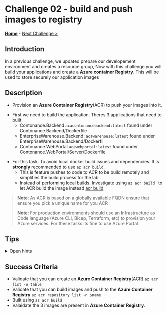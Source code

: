 # Challenge 02 - build and push images to registry  

**[Home](../../Readme.md)** - [Next Challenge >](../module-3/readme.md)

## Introduction

In a previous challenge, we updated  prepare our developement environment and creates a resource group, Now with this challenge you will build your applications and  create a **Azure container Registry**. This will be used to store securely our application images

## Description

- Provision an **Azure Container Registry**(ACR) to push your images into it. 
* First we need to build the application.  Theres 3 applications that need to built
  * Contonance.Backend `acacontonancebackend:latest` found under Contonance.Backend/Dockerfile
  * EnterpriseWarehouse.Backend: `acawarehouse:latest` found under EnterpriseWarehouse.Backend/Dockerfil
  * Contonance.WebPortal `acawebportal:latest` found under Contonance.WebPortal/Server/Dockerfile 
- For this task. To avoid local docker build issues and dependencies. It is **strongly** recommended to use `az acr build`. 
  - This is feature pushes to code to ACR to be build remotely and simplifies the build process for the lab
  - Instead of performing local builds. Investigate using `az acr build ` to let ACR build the image instead  [acr build](https://learn.microsoft.com/en-us/azure/container-registry/container-registry-quickstart-task-cli)
> **Note**: As ACR is based on a globally available FQDN ensure that ensure you pick a unique name for you ACR
> 
> **Note**: For production environments should use an Infrastructure as Code language (Azure CLI, Bicep, Terraform, etc) to provision your Azure services. For these tasks its fine to use Azure Portal
## Tips 
<details>
<summary>Open hints</summary>

  - Images can be built locally and pushed to the registry. If running on Mac you may need to built on multi architecture. `docker buildx build   --platform=linux/amd64`
  - Instead of performing local builds. Investigate using `az acr build ` to let ACR build the image instead  [acr build](https://learn.microsoft.com/en-us/azure/container-registry/container-registry-quickstart-task-cli)
  - Ideally building images could be automated with github actions.  
  - Creating an ACR can be accomplished via the Portal Search "Container registry "
  - ![Alt text](img/acr.png)
  - Use the basic sku and place it in the same region as your resource group.
  - To recreate this resource perhaps you think about automating. 
    - CLI/Bash  'az acr create '
    - Bicep [example](https://learn.microsoft.com/en-us/azure/container-registry/container-registry-get-started-bicep?tabs=CLI)
* [**Azure Container Registry**- Get Started with Azure CLI](https://learn.microsoft.com/en-us/azure/container-registry/container-registry-get-started-azure-cli)
* https://learn.microsoft.com/en-us/azure/container-registry/container-registry-tutorial-quick-task
* https://learn.microsoft.com/en-us/azure/container-registry/container-registry-tutorial-quick-task
* https://learn.microsoft.com/en-us/azure/container-registry/container-registry-authentication?tabs=azure-cli#individual-login-with-microsoft-entra-id

</details> 


## Success Criteria 
- Validate that you can create an **Azure Container Registry**(ACR) `az acr list -o table`
- Validate that you can build images and push to the **Azure Container Registry** `az acr repository list -n $name`
- Built using `az acr build`
- Valaidate the 3 images are present in **Azure Container Registry**.




  
